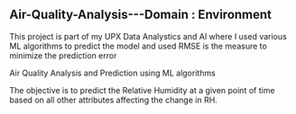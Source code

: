 ## Air-Quality-Analysis---Domain : Environment
This project is part of my UPX Data Analystics and AI where I used various ML algorithms to predict the model and used RMSE is the measure to minimize the prediction error

Air Quality Analysis and Prediction using ML algorithms

The objective is to predict the Relative Humidity at a given point of time based on all other attributes affecting the change in RH.

